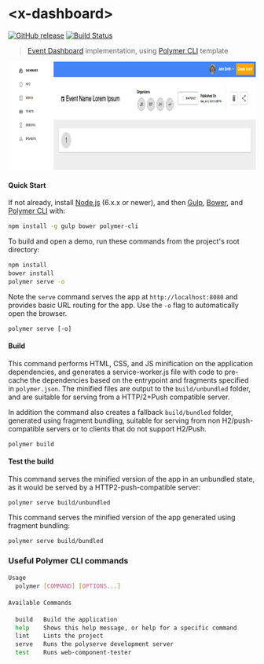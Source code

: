 # \<x-dashboard\>

[![GitHub release](https://img.shields.io/github/release/tony19/x-dashboard.svg)](https://github.com/tony19/x-dashboard/releases)
[![Build Status](https://travis-ci.org/tony19/x-dashboard.svg?branch=master)](https://travis-ci.org/tony19/x-dashboard)

> [Event Dashboard](http://www.site.uplabs.com/posts/dashboard-for-event-management-project) implementation, using [Polymer CLI](https://github.com/Polymer/polymer-cli) template 

<img src="https://github.com/tony19-sandbox/x-dashboard/blob/master/images/screenshot.png" height="220">

#### Quick Start

If not already, install [Node.js](https://nodejs.org/en/) (6.x.x or newer), and
then [Gulp](http://gulpjs.com/), [Bower](https://bower.io/), and
[Polymer CLI](https://github.com/Polymer/polymer-cli) with:

```sh
npm install -g gulp bower polymer-cli
```

To build and open a demo, run these commands from the project's root directory:

```sh
npm install
bower install
polymer serve -o
```

Note the `serve` command serves the app at `http://localhost:8080` and provides
basic URL routing for the app. Use the `-o` flag to automatically open the browser.

    polymer serve [-o]


#### Build

This command performs HTML, CSS, and JS minification on the application
dependencies, and generates a service-worker.js file with code to pre-cache the
dependencies based on the entrypoint and fragments specified in `polymer.json`.
The minified files are output to the `build/unbundled` folder, and are suitable
for serving from a HTTP/2+Push compatible server.

In addition the command also creates a fallback `build/bundled` folder,
generated using fragment bundling, suitable for serving from non
H2/push-compatible servers or to clients that do not support H2/Push.

    polymer build


#### Test the build

This command serves the minified version of the app in an unbundled state, as it would
be served by a HTTP2-push-compatible server:

    polymer serve build/unbundled

This command serves the minified version of the app generated using fragment bundling:

    polymer serve build/bundled


### Useful Polymer CLI commands

```sh
Usage
  polymer [COMMAND] [OPTIONS...]

Available Commands

  build   Build the application
  help    Shows this help message, or help for a specific command
  lint    Lints the project
  serve   Runs the polyserve development server
  test    Runs web-component-tester
```
